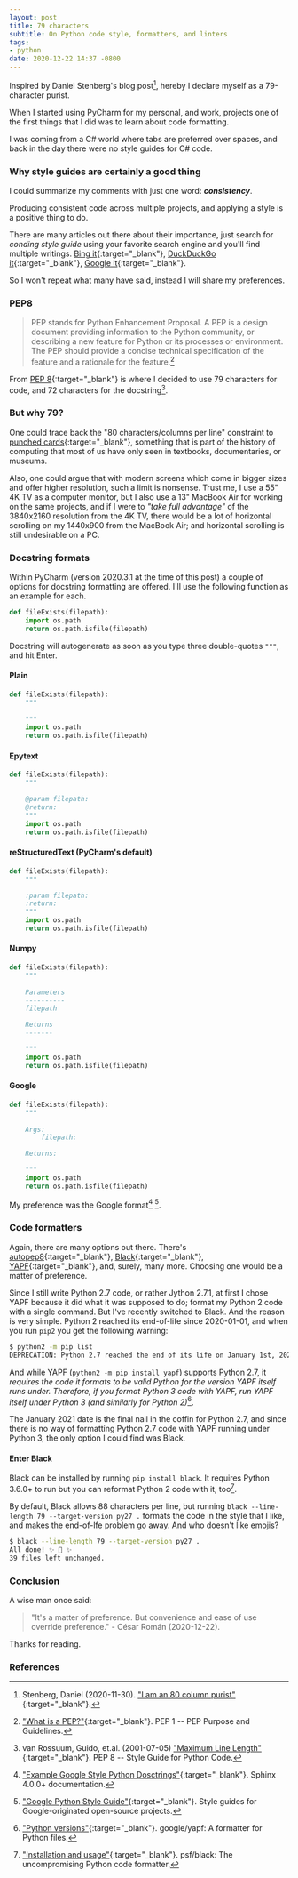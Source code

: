 ```yaml
---
layout: post
title: 79 characters
subtitle: On Python code style, formatters, and linters
tags:
- python
date: 2020-12-22 14:37 -0800
---
```

Inspired by Daniel Stenberg's blog post[^1], hereby I declare myself as a 79-character purist.

When I started using PyCharm for my personal, and work, projects one of the first things that I did was to learn about code formatting.

I was coming from a C# world where tabs are preferred over spaces, and back in the day there were no style guides for C# code.

### Why style guides are certainly a good thing
I could summarize my comments with just one word: **_consistency_**.

Producing consistent code across multiple projects, and applying a style is a positive thing to do.

There are many articles out there about their importance, just search for _conding style guide_ using your favorite search engine and you'll find multiple writings. [Bing it](https://www.bing.com/search?q=coding+style+guide){:target="_blank"}, [DuckDuckGo it](https://duckduckgo.com/?q=coding+style+guide){:target="_blank"}, [Google it](https://www.google.com/search?q=coding+style+guide){:target="_blank"}.

So I won't repeat what many have said, instead I will share my preferences.

### PEP8
> PEP stands for Python Enhancement Proposal. A PEP is a design document providing information to the Python community, or describing a new feature for Python or its processes or environment. The PEP should provide a concise technical specification of the feature and a rationale for the feature.[^2]

From [PEP 8](https://www.python.org/dev/peps/pep-0008/){:target="_blank"} is where I decided to use 79 characters for code, and 72 characters for the docstring[^3].

### But why 79?

One could trace back the "80 characters/columns per line" constraint to [punched cards](https://en.wikipedia.org/wiki/Punched_card){:target="_blank"}, something that is part of the history of computing that most of us have only seen in textbooks, documentaries, or museums.

Also, one could argue that with modern screens which come in bigger sizes and offer higher resolution, such a limit is nonsense. Trust me, I use a 55" 4K TV as a computer monitor, but I also use a 13" MacBook Air for working on the same projects, and if I were to *"take full advantage"* of the 3840x2160 resolution from the 4K TV, there would be a lot of horizontal scrolling on my 1440x900 from the MacBook Air; and horizontal scrolling is still undesirable on a PC.

### Docstring formats
Within PyCharm (version 2020.3.1 at the time of this post) a couple of options for docstring formatting are offered. I'll use the following function as an example for each.

```python
def fileExists(filepath):
    import os.path
    return os.path.isfile(filepath)
```

Docstring will autogenerate as soon as you type three double-quotes `"""`, and hit Enter.

#### Plain
```python
def fileExists(filepath):
    """
    
    """
    import os.path
    return os.path.isfile(filepath)
```
#### Epytext
```python
def fileExists(filepath):
    """

    @param filepath:
    @return:
    """
    import os.path
    return os.path.isfile(filepath)
```
#### reStructuredText (PyCharm's default)
```python
def fileExists(filepath):
    """

    :param filepath:
    :return:
    """
    import os.path
    return os.path.isfile(filepath)
```
#### Numpy
```python
def fileExists(filepath):
    """
    
    Parameters
    ----------
    filepath

    Returns
    -------

    """
    import os.path
    return os.path.isfile(filepath)
```
#### Google
```python
def fileExists(filepath):
    """
    
    Args:
        filepath: 

    Returns:

    """
    import os.path
    return os.path.isfile(filepath)
```

My preference was the Google format[^4] [^5].


### Code formatters
Again, there are many options out there. There's [autopep8](https://github.com/hhatto/autopep8){:target="_blank"}, [Black](https://github.com/psf/black){:target="_blank"}, [YAPF](https://github.com/google/yapf){:target="_blank"}, and, surely, many more. Choosing one would be a matter of preference.

Since I still write Python 2.7 code, or rather Jython 2.7.1, at first I chose YAPF because it did what it was supposed to do; format my Python 2 code with a single command. But I've recently switched to Black. And the reason is very simple. Python 2 reached its end-of-life since 2020-01-01, and when you run `pip2` you get the following warning:

```bash
$ python2 -m pip list
DEPRECATION: Python 2.7 reached the end of its life on January 1st, 2020. Please upgrade your Python as Python 2.7 is no longer maintained. pip 21.0 will drop support for Python 2.7 in January 2021. More details about Python 2 support in pip can be found at https://pip.pypa.io/en/latest/development/release-process/#python-2-support pip 21.0 will remove support for this functionality.
```

And while YAPF (`python2 -m pip install yapf`) supports Python 2.7, it *requires the code it formats to be valid Python for the version YAPF itself runs under. Therefore, if you format Python 3 code with YAPF, run YAPF itself under Python 3 (and similarly for Python 2)*[^6].

The January 2021 date is the final nail in the coffin for Python 2.7, and since there is no way of formatting Python 2.7 code with YAPF running under Python 3, the only option I could find was Black.

#### Enter Black

Black can be installed by running `pip install black`. It requires Python 3.6.0+ to run but you can reformat Python 2 code with it, too[^7].

By default, Black allows 88 characters per line, but running `black --line-length 79 --target-version py27 .` formats the code in the style that I like, and makes the end-of-lfe problem go away. And who doesn't like emojis?

```bash
$ black --line-length 79 --target-version py27 .
All done! ✨ 🍰 ✨
39 files left unchanged.
```

### Conclusion
A wise man once said:

> "It's a matter of preference. But convenience and ease of use override preference." - César Román (2020-12-22).

Thanks for reading.

### References
[^1]: Stenberg, Daniel (2020-11-30). ["I am an 80 column purist"](https://daniel.haxx.se/blog/2020/11/30/i-am-an-80-column-purist/){:target="_blank"}.
[^2]: ["What is a PEP?"](https://www.python.org/dev/peps/pep-0001/#what-is-a-pep){:target="_blank"}. PEP 1 -- PEP Purpose and Guidelines.
[^3]: van Rossuum, Guido, et.al. (2001-07-05) ["Maximum Line Length"](https://www.python.org/dev/peps/pep-0008/#maximum-line-length){:target="_blank"}. PEP 8 -- Style Guide for Python Code.
[^4]: ["Example Google Style Python Dosctrings"](https://www.sphinx-doc.org/en/master/usage/extensions/example_google.html){:target="_blank"}. Sphinx 4.0.0+ documentation.
[^5]: ["Google Python Style Guide"](https://google.github.io/styleguide/pyguide.html){:target="_blank"}. Style guides for Google-originated open-source projects.
[^6]: ["Python versions"](https://github.com/google/yapf#python-versions){:target="_blank"}. google/yapf: A formatter for Python files.
[^7]: ["Installation and usage"](https://github.com/psf/black#installation-and-usage){:target="_blank"}. psf/black: The uncompromising Python code formatter.